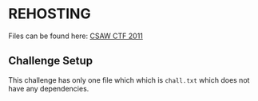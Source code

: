 # REHOSTING

Files can be found here: [CSAW CTF 2011](https://shell-storm.org/repo/CTF/CSAW-2011/Crypto/Crypto2%20-%20100%20Points/)

## Challenge Setup
This challenge has only one file which which is `chall.txt` which does not have any dependencies.